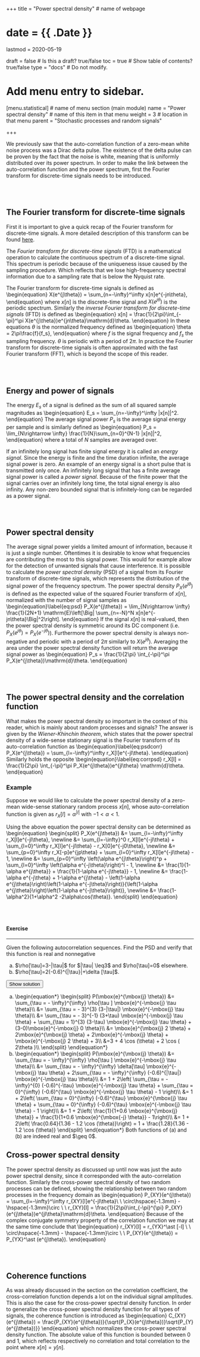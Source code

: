 +++
title = "Power spectral density"         # name of webpage

# date = {{ .Date }}
lastmod = 2020-05-19

draft = false  # Is this a draft? true/false
toc = true  # Show table of contents? true/false
type = "docs"  # Do not modify.

# Add menu entry to sidebar.
[menu.statistical]                       # name of menu section (main module)
  name = "Power spectral density"        # name of this item in that menu
  weight = 3                           # location in that menu
  parent = "Stochastic processes and random signals"

+++


We previously saw that the auto-correlation function of a zero-mean white noise process was a Dirac delta pulse. The existence of the delta pulse can be proven by the fact that the noise is white, meaning that is uniformly distributed over its power spectrum. In order to make the link between the auto-correlation function and the power spectrum, first the Fourier transform for discrete-time signals needs to be introduced.

<br></br>
## The Fourier transform for discrete-time signals
First it is important to give a quick recap of the Fourier transform for discrete-time signals. A more detailed description of this transform can be found <a href="..\..\..\disciplines\discrete\discretesignalprocessing_transforms_ftd_main">here</a>.

The <i>Fourier transform for discrete-time signals</i> (FTD) is a mathematical operation to calculate the continuous spectrum of a discrete-time signal. This spectrum is periodic because of the uniqueness issue caused by the sampling procedure. Which reflects that we lose high-frequency spectral information due to a sampling rate that is below the Nyquist rate.

The Fourier transform for discrete-time signals is defined as
\begin{equation}
    X(e^{j\theta}) = \sum_{n=-\infty}^\infty x[n]e^{-jn\theta},
\end{equation}
where $x[n]$ is the discrete-time signal and $X(e^{j\theta})$ is the periodic spectrum. Similarly the <i>inverse Fourier transform for discrete-time signals</i> (IFTD) is defined as
\begin{equation}
    x[n] = \frac{1}{2\pi}\int_{-\pi}^\pi X(e^{j\theta})e^{jn\theta}\mathrm{d}\theta.
\end{equation}
In these equations $\theta$ is the normalized frequency defined as
\begin{equation}
    \theta = 2\pi\frac{f}{f_s},
\end{equation}
where $f$ is the signal frequency and $f_s$ the sampling frequency. $\theta$ is periodic with a period of $2\pi$. In practice the Fourier transform for discrete-time signals is often approximated with the fast Fourier transform (FFT), which is beyond the scope of this reader.

<br></br>
## Energy and power of signals
The energy $E_s$ of a signal is defined as the sum of all squared sample magnitudes as
\begin{equation}
    E_s = \sum_{n=-\infty}^\infty |x[n]|^2.
\end{equation}
The average signal power $P_s$ is the average signal energy per sample and is similarly defined as
\begin{equation}
    P_s = \lim_{N\rightarrow \infty} \frac{1}{N}\sum_{n=0}^{N-1} |x[n]|^2,
\end{equation}
where a total of $N$ samples are averaged over.

If an infinitely long signal has finite signal energy it is called an <i>energy signal</i>. Since the energy is finite and the time duration infinite, the average signal power is zero. An example of an energy signal is a short pulse that is transmitted only once.
An infinitely long signal that has a finite average signal power is called a <i>power signal</i>. Because of the finite power that the signal carries over an infinitely long time, the total signal energy is also infinity. Any non-zero bounded signal that is infinitely-long can be regarded as a power signal.

<br></br>
## Power spectral density
The average signal power yields a limited amount of information, because it is just a single number. Oftentimes it is desirable to know what frequencies are contributing the most to this signal power. This would for example allow for the detection of unwanted signals that cause interference. It is possible to calculate the <i>power spectral density</i> (PSD) of a signal from its Fourier transform of discrete-time signals, which represents the distribution of the signal power of the frequency spectrum. The power spectral density $P_X(e^{j\theta})$ is defined as the expected value of the squared Fourier transform of $x[n]$, normalized with the number of signal samples as
\begin{equation}\label{eq:psd}
    P_X(e^{j\theta}) = \lim_{N\rightarrow \infty} \frac{1}{2N+1} \mathrm{E}\left[\Big| \sum_{n=-N}^N x[n]e^{-jn\theta}\Big|^2\right].
\end{equation}
If the signal $x[n]$ is real-valued, then the power spectral density is symmetric around its DC component (i.e. $P_X(e^{j\theta}) = P_X(e^{-j\theta})$). Furthermore the power spectral density is always non-negative and periodic with a period of $2\pi$ similarly to $X(e^{j\theta})$. Averaging the area under the power spectral density function will return the average signal power as
\begin{equation}
    P_s = \frac{1}{2\pi} \int_{-\pi}^\pi P_X(e^{j\theta})\mathrm{d}\theta.
\end{equation}

<br></br>
## The power spectral density and the correlation function
What makes the power spectral density so important in the context of this reader, which is mainly about random processes and signals? The answer is given by the <i>Wiener-Khinchin theorem</i>, which states that the power spectral density of a wide-sense stationary signal is the Fourier transform of its auto-correlation function as
\begin{equation}\label{eq:psdcorr}
    P_X(e^{j\theta}) = \sum_{l=-\infty}^\infty r_X[l]e^{-jl\theta}.
\end{equation}
Similarly holds the opposite
\begin{equation}\label{eq:corrpsd}
    r_X[l] = \frac{1}{2\pi} \int_{-\pi}^\pi P_X(e^{j\theta})e^{jl\theta} \mathrm{d}\theta.
\end{equation}

### Example
Suppose we would like to calculate the power spectral density of a zero-mean wide-sense stationary random process $x[n]$, whose auto-correlation function is given as $r_X[l] = \alpha^{|l|}$ with $-1 <\alpha <1$.

Using the above equation the power spectral density can be determined as
\begin{equation}
    \begin{split}
        P_X(e^{j\theta})
        &= \sum_{l=-\infty}^\infty r_X[l]e^{-jl\theta}, \newline
        &= \sum_{l=-\infty}^0 r_X[l]e^{-jl\theta} + \sum_{l=0}^\infty r_X[l]e^{-jl\theta} - r_X[0]e^{-j0\theta}, \newline
        &= \sum_{p=0}^\infty r_X[-p]e^{jp\theta} + \sum_{l=0}^\infty r_X[l]e^{-jl\theta} - 1, \newline
        &= \sum_{p=0}^\infty \left(\alpha e^{j\theta}\right)^p + \sum_{l=0}^\infty \left(\alpha e^{-j\theta}\right)^l - 1, \newline
        &= \frac{1}{1-\alpha e^{j\theta}} + \frac{1}{1-\alpha e^{-j\theta}} - 1, \newline
        &= \frac{1-\alpha e^{-j\theta} + 1-\alpha e^{j\theta} - \left(1-\alpha e^{j\theta}\right)\left(1-\alpha e^{-j\theta}\right)}{\left(1-\alpha e^{j\theta}\right)\left(1-\alpha e^{-j\theta}\right)}, \newline
        &= \frac{1-\alpha^2}{1+\alpha^2 -2\alpha\cos(\theta)}.
    \end{split}
\end{equation}

<br></br>

<div class="example">
<h4> Exercise </h4>
<hr>
Given the following autocorrelation sequences. Find the PSD and verify that this function is real and nonnegative
<ol type="a">
	<li> $\rho[\tau]=3-|\tau|$ for $|\tau| \leq3$ and $\rho[\tau]=0$ elsewhere.</li>
	<li> $\rho[\tau]=2(-0.6)^{|\tau}|+\delta [\tau]$.</li>
</ol>
<button class="collapsible">Show solution</button>
<div class="content">
<ol type="a">
	<li>
  \begin{equation*}
\begin{split}
    P(\mbox{e}^{\mbox{j} \theta}) &= \sum_{\tau = - \infty}^{\infty} \rho[\tau ] \mbox{e}^{-\mbox{j} \tau \theta}\\
    &= \sum_{\tau = - 3}^{3} (3-|\tau|) \mbox{e}^{-\mbox{j} \tau \theta}\\
    &= \sum_{\tau = - 3}^{-1} (3+\tau) \mbox{e}^{-\mbox{j} \tau \theta} + \sum_{\tau = 1}^{3} (3-\tau) \mbox{e}^{-\mbox{j} \tau \theta} + (3-0)\mbox{e}^{-\mbox{j} 0 \theta}\\
    &= \mbox{e}^{\mbox{j} 2 \theta} + 2\mbox{e}^{\mbox{j} \theta} + 2\mbox{e}^{-\mbox{j} \theta} + \mbox{e}^{-\mbox{j} 2 \theta} + 3\\
    &=3 + 4 \cos (\theta) + 2 \cos ( 2\theta )\\
\end{split}
\end{equation*}</li>
	<li>
  \begin{equation*}
\begin{split}
    P(\mbox{e}^{\mbox{j} \theta}) &= \sum_{\tau = - \infty}^{\infty} \rho[\tau ] \mbox{e}^{-\mbox{j} \tau \theta}\\
    &= \sum_{\tau = - \infty}^{\infty} \delta[\tau] \mbox{e}^{-\mbox{j} \tau \theta} + 2\sum_{\tau = - \infty}^{\infty} (-0.6)^{|\tau|} \mbox{e}^{-\mbox{j} \tau \theta}\\
    &= 1 + 2\left( \sum_{\tau = - \infty}^{0} (-0.6)^{-\tau} \mbox{e}^{-\mbox{j} \tau \theta} + \sum_{\tau = 0}^{\infty} (-0.6)^{\tau} \mbox{e}^{-\mbox{j} \tau \theta} - 1 \right)\\
    &= 1 + 2\left( \sum_{\tau = 0}^{\infty} (-0.6)^{\tau} \mbox{e}^{\mbox{j} \tau \theta} + \sum_{\tau = 0}^{\infty} (-0.6)^{\tau} \mbox{e}^{-\mbox{j} \tau \theta} - 1 \right)\\
    &= 1 + 2\left( \frac{1}{1+0.6 \mbox{e}^{\mbox{j} \theta}} + \frac{1}{1+0.6 \mbox{e}^{\mbox{-j} \theta}} - 1\right)\\
    &= 1 + 2\left( \frac{0.64}{1.36 - 1.2 \cos (\theta)}\right) = 1 +  \frac{1.28}{1.36 - 1.2 \cos (\theta)}
\end{split}
\end{equation*}
Both functions of (a) and (b) are indeed real and $\geq 0$.</li>
</ol>
</div>
</div>

## Cross-power spectral density
The power spectral density as discussed up until now was just the auto power spectral density, since it corresponded with the auto-correlation function. Similarly the cross-power spectral density of two random processes can be defined, showing the relationship between two random processes in the frequency domain as
\begin{equation}
    P_{XY}(e^{j\theta}) = \sum_{l=-\infty}^\infty r_{XY}[l]e^{-jl\theta}\ \ \circ\hspace{-1.3mm} - \hspace{-1.3mm}\circ \ \ r_{XY}[l] = \frac{1}{2\pi}\int_{-\pi}^{\pi} P_{XY}(e^{j\theta})e^{jl\theta}\mathrm{d}\theta.
\end{equation}
Because of the complex conjugate symmetry property of the correlation function we may at the same time conclude that
\begin{equation}
    r_{XY}[l] = r_{YX}^\ast [-l] \ \ \circ\hspace{-1.3mm} - \hspace{-1.3mm}\circ \ \  P_{XY}(e^{j\theta}) = P_{YX}^\ast (e^{j\theta}).
\end{equation}

<br></br>
## Coherence functions
As was already discussed in the section on the correlation coefficient, the cross-correlation function depends a lot on the individual signal amplitudes. This is also the case for the cross-power spectral density function. In order to generalize the cross-power spectral density function for all types of signals, the coherence function is introduced as
\begin{equation}
    C_{XY}(e^{j\theta}) = \frac{P_{XY}(e^{j\theta})}{\sqrt{P_{X}(e^{j\theta})}\sqrt{P_{Y}(e^{j\theta})}}
\end{equation}
which normalizes the cross-power spectral density function. The absolute value of this function is bounded between 0 and 1, which reflects respectively no correlation and total correlation to the point where $x[n]=y[n]$.
